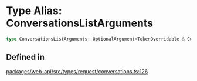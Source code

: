 # Type Alias: ConversationsListArguments

```ts
type ConversationsListArguments: OptionalArgument<TokenOverridable & CursorPaginationEnabled & OptionalTeamAssignable & object>;
```

## Defined in

[packages/web-api/src/types/request/conversations.ts:126](https://github.com/slackapi/node-slack-sdk/blob/7b348598b763c2b7545d1042b5f0429775cfa62c/packages/web-api/src/types/request/conversations.ts#L126)

